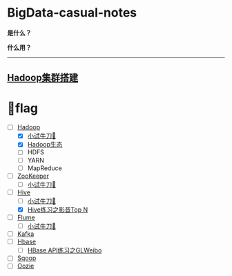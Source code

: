# BigData-casual-notes

**是什么？**

**什么用？**

* * *

[Hadoop集群搭建](https://github.com/Dang-h/BigData/blob/master/Hadoop/Hadoop%E9%9B%86%E7%BE%A4%E6%90%AD%E5%BB%BA.md)
----

# 🚩flag

- [ ] [Hadoop](https://github.com/Dang-h/BigData/blob/master/Hadoop/Hadoop.md)
  - [x] [小试牛刀🐂](https://github.com/Dang-h/BigData/blob/master/Hadoop/Hadoop.md#%E4%BB%80%E4%B9%88%E7%94%A8)
  - [x] [Hadoop生态](https://github.com/Dang-h/BigData/blob/master/Hadoop/Hadoop.md)
  - [ ] HDFS
  - [ ] YARN
  - [ ] MapReduce
- [ ] [ZooKeeper](https://github.com/Dang-h/BigData/blob/master/Zookeeper/ZooKeeper.md)
  - [ ] [小试牛刀🐂](https://github.com/Dang-h/BigData/blob/master/Zookeeper/ZooKeeper.md)
- [ ] [Hive](https://github.com/Dang-h/BigData/blob/master/Hive/Hive.md)
  - [ ] [小试牛刀🐂](https://github.com/Dang-h/BigData/blob/master/Hive/Hive.md)
  - [x] [Hive练习之影音Top N](https://github.com/Dang-h/BigData/blob/master/Hive/Hive.md)
- [ ] [Flume](https://github.com/Dang-h/BigData/blob/master/Flume/Flume.md)
  - [ ] [小试牛刀🐂](https://github.com/Dang-h/BigData/blob/master/Flume/Flume.md)
- [ ] [Kafka](/Kafka/Kafka.md)
- [ ] [Hbase](https://github.com/Dang-h/BigData/blob/master/Hbase/Hbase.md)
  - [ ] [HBase API练习之GLWeibo](https://github.com/Dang-h/HBase_Weibo)
- [ ] [Sqoop](https://github.com/Dang-h/BigData/blob/master/Sqoop/Sqoop.md)
- [ ] [Oozie](https://github.com/Dang-h/BigData/blob/master/Oozie/Oozie.md)
